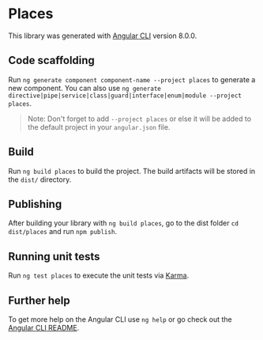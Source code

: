 # Places

This library was generated with [Angular CLI](https://github.com/angular/angular-cli) version 8.0.0.

## Code scaffolding

Run `ng generate component component-name --project places` to generate a new component. You can also use `ng generate directive|pipe|service|class|guard|interface|enum|module --project places`.

> Note: Don't forget to add `--project places` or else it will be added to the default project in your `angular.json` file.

## Build

Run `ng build places` to build the project. The build artifacts will be stored in the `dist/` directory.

## Publishing

After building your library with `ng build places`, go to the dist folder `cd dist/places` and run `npm publish`.

## Running unit tests

Run `ng test places` to execute the unit tests via [Karma](https://karma-runner.github.io).

## Further help

To get more help on the Angular CLI use `ng help` or go check out the [Angular CLI README](https://github.com/angular/angular-cli/blob/master/README.md).
